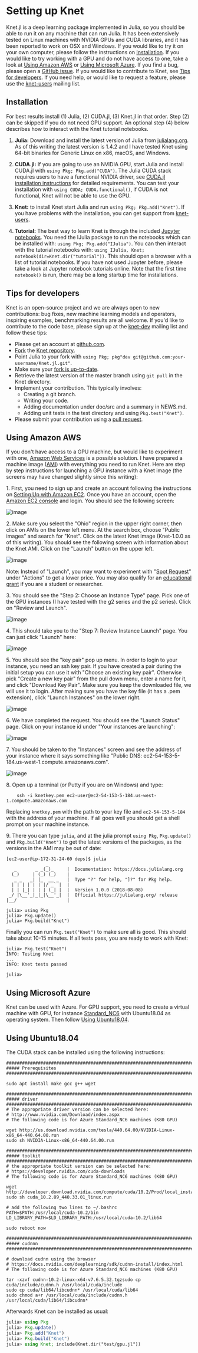 # Setting up Knet

Knet.jl is a deep learning package implemented in Julia, so you should
be able to run it on any machine that can run Julia. It has been
extensively tested on Linux machines with NVIDIA GPUs and CUDA
libraries, and it has been reported to work on OSX and Windows.  If
you would like to try it on your own computer, please follow the
instructions on [Installation](@ref). If you would like to try working
with a GPU and do not have access to one, take a look at [Using Amazon
AWS](@ref) or [Using Microsoft Azure](@ref). If you find a bug, please open a [GitHub
issue](https://github.com/denizyuret/Knet.jl/issues). If you would
like to contribute to Knet, see [Tips for developers](@ref). If you
need help, or would like to request a feature, please use the
[knet-users](https://groups.google.com/forum/#!forum/knet-users)
mailing list.

## Installation

For best results install (1) Julia, (2) CUDA.jl, (3) Knet.jl in that order. Step (2) can be skipped if you do not need GPU support. An optional step (4) below describes how to interact with the Knet tutorial notebooks.

1. **Julia:** Download and install the latest version of Julia from [julialang.org](http://julialang.org/downloads). As of this writing the latest version is 1.4.2 and I have tested Knet using 64-bit binaries for Generic Linux on x86, macOS, and Windows.

2. **CUDA.jl:** If you are going to use an NVIDIA GPU, start Julia and install CUDA.jl with `using Pkg; Pkg.add("CUDA")`. The Julia CUDA stack requires users to have a functional NVIDIA driver, see [CUDA.jl installation instructions](https://juliagpu.gitlab.io/CUDA.jl/installation/overview) for detailed requirements. You can test your installation with `using CUDA; CUDA.functional()`, if CUDA is not functional, Knet will not be able to use the GPU.

3. **Knet:** to install Knet start Julia and run `using Pkg; Pkg.add("Knet")`. If you have problems with the installation, you can get support from [knet-users](https://groups.google.com/forum/#!forum/knet-users).

4. **Tutorial:** The best way to learn Knet is through the included [Jupyter notebooks](https://github.com/denizyuret/Knet.jl/tree/master/tutorial). You need the IJulia package to run the notebooks which can be installed with: `using Pkg; Pkg.add("IJulia")`. You can then interact with the tutorial notebooks with: `using IJulia, Knet; notebook(dir=Knet.dir("tutorial"))`. This should open a browser with a list of tutorial notebooks. If you have not used Jupyter before, please take a look at Jupyter notebook tutorials online. Note that the first time `notebook()` is run, there may be a long startup time for installations.

## Tips for developers

Knet is an open-source project and we are always open to new
contributions: bug fixes, new machine learning models and operators,
inspiring examples, benchmarking results are all welcome. If you'd
like to contribute to the code base, please sign up at the
[knet-dev](https://groups.google.com/forum/#!forum/knet-dev) mailing
list and follow these tips:

-   Please get an account at [github.com](https://www.github.com).
-   [Fork](https://help.github.com/articles/fork-a-repo) the [Knet
    repository](https://github.com/denizyuret/Knet.jl).
-   Point Julia to your fork with
    `using Pkg; pkg"dev git@github.com:your-username/Knet.jl.git"`.
-   Make sure your [fork is
    up-to-date](https://help.github.com/articles/syncing-a-fork).
-   Retrieve the latest version of the master branch using
    `git pull` in the Knet directory.
-   Implement your contribution.  This typically involves:
    - Creating a git branch.
    - Writing your code.
    - Adding documentation under doc/src and a summary in NEWS.md.
    - Adding unit tests in the test directory and using `Pkg.test("Knet")`.
-   Please submit your contribution using a [pull
    request](https://help.github.com/articles/using-pull-requests).

## Using Amazon AWS

If you don't have access to a GPU machine, but would like to
experiment with one, [Amazon Web Services](https://aws.amazon.com) is
a possible solution. I have prepared a machine image
([AMI](http://docs.aws.amazon.com/AWSEC2/latest/UserGuide/AMIs.html))
with everything you need to run Knet. Here are step by step
instructions for launching a GPU instance with a Knet image (the
screens may have changed slightly since this writing):

1\. First, you need to sign up and create an account following the
instructions on [Setting Up with Amazon
EC2](https://docs.aws.amazon.com/AWSEC2/latest/UserGuide/get-set-up-for-amazon-ec2.html).
Once you have an account, open the [Amazon EC2
console](https://console.aws.amazon.com/ec2) and login. You should see
the following screen:

![image](images/aws01.png)

2\. Make sure you select the "Ohio" region in the upper right
corner, then click on AMIs on the lower left menu. At the search box,
choose "Public images" and search for "Knet". Click on the latest Knet
image (Knet-1.0.0 as of this writing). You should see the following
screen with information about the Knet AMI. Click on the "Launch" button
on the upper left.

![image](images/aws02.png)

Note: Instead of "Launch", you may want to experiment with "[Spot
Request](https://aws.amazon.com/ec2/spot/pricing)" under "Actions" to
get a lower price. You may also qualify for an [educational
grant](https://aws.amazon.com/grants) if you are a student or
researcher.

3\. You should see the "Step 2: Choose an Instance Type" page. Pick
one of the GPU instances (I have tested with the g2 series and the p2
series). Click on "Review and Launch".

![image](images/aws03.png)

4\. This should take you to the "Step 7: Review Instance Launch" page.
You can just click "Launch" here:

![image](images/aws04.png)

5\. You should see the "key pair" pop up menu. In order to login to your
instance, you need an ssh key pair. If you have created a pair during
the initial setup you can use it with "Choose an existing key pair".
Otherwise pick "Create a new key pair" from the pull down menu, enter a
name for it, and click "Download Key Pair". Make sure you keep the
downloaded file, we will use it to login. After making sure you have the
key file (it has a .pem extension), click "Launch Instances" on the
lower right.

![image](images/aws05.png)

6\. We have completed the request. You should see the "Launch Status"
page. Click on your instance id under "Your instances are launching":

![image](images/aws06.png)

7\. You should be taken to the "Instances" screen and see the address of
your instance where it says something like "Public DNS:
ec2-54-153-5-184.us-west-1.compute.amazonaws.com".

![image](images/aws07.png)

8\.  Open up a terminal (or Putty if you are on Windows) and type:

        ssh -i knetkey.pem ec2-user@ec2-54-153-5-184.us-west-1.compute.amazonaws.com

Replacing `knetkey.pem` with the path to your key file and
`ec2-54-153-5-184` with the address of your machine. If all goes well
you should get a shell prompt on your machine instance.

9\. There you can type `julia`, and at the julia prompt `using Pkg`, `Pkg.update()` and
`Pkg.build("Knet")` to get the latest versions of the packages, as the versions in the AMI
may be out of date:

    [ec2-user@ip-172-31-24-60 deps]$ julia
                   _
       _       _ _(_)_     |  Documentation: https://docs.julialang.org
      (_)     | (_) (_)    |
       _ _   _| |_  __ _   |  Type "?" for help, "]?" for Pkg help.
      | | | | | | |/ _` |  |
      | | |_| | | | (_| |  |  Version 1.0.0 (2018-08-08)
     _/ |\__'_|_|_|\__'_|  |  Official https://julialang.org/ release
    |__/                   |

    julia> using Pkg
    julia> Pkg.update()
    julia> Pkg.build("Knet")

Finally you can run `Pkg.test("Knet")` to make sure all is good. This should take about
10-15 minutes. If all tests pass, you are ready to work with Knet:


    julia> Pkg.test("Knet")
    INFO: Testing Knet
    ...
    INFO: Knet tests passed

    julia>


## Using Microsoft Azure

Knet can be used with Azure. For GPU support, you need to create a virtual machine with GPU, for instance [Standard_NC6](https://docs.microsoft.com/en-us/azure/virtual-machines/nc-series)
with Ubuntu18.04 as operating system. Then follow [Using Ubuntu18.04](@ref).

## Using Ubuntu18.04

The CUDA stack can be installed using the following instructions:
```shell
################################################################################
##### Prerequisites
################################################################################

sudo apt install make gcc g++ wget

################################################################################
##### driver
################################################################################
# The appropriate driver version can be selected here:
# http://www.nvidia.com/Download/index.aspx
# The following code is for Azure Standard_NC6 machines (K80 GPU)

wget http://us.download.nvidia.com/tesla/440.64.00/NVIDIA-Linux-x86_64-440.64.00.run
sudo sh NVIDIA-Linux-x86_64-440.64.00.run

################################################################################
##### toolkit
################################################################################
# the appropriate toolkit version can be selected here:
# https://developer.nvidia.com/cuda-downloads
# The following code is for Azure Standard_NC6 machines (K80 GPU)

wget http://developer.download.nvidia.com/compute/cuda/10.2/Prod/local_installers/cuda_10.2.89_440.33.01_linux.run
sudo sh cuda_10.2.89_440.33.01_linux.run

# add the following two lines to ~/.bashrc
PATH=$PATH:/usr/local/cuda-10.2/bin
LD_LIBRARY_PATH=$LD_LIBRARY_PATH:/usr/local/cuda-10.2/lib64

sudo reboot now

################################################################################
##### cudnnn
################################################################################

# download cudnn using the browser
# https://docs.nvidia.com/deeplearning/sdk/cudnn-install/index.html
# The following code is for Azure Standard_NC6 machines (K80 GPU)

tar -xzvf cudnn-10.2-linux-x64-v7.6.5.32.tgzsudo cp cuda/include/cudnn.h /usr/local/cuda/include
sudo cp cuda/lib64/libcudnn* /usr/local/cuda/lib64
sudo chmod a+r /usr/local/cuda/include/cudnn.h /usr/local/cuda/lib64/libcudnn*
```

Afterwards Knet can be installed as usual:
```julia
julia> using Pkg
julia> Pkg.update()
julia> Pkg.add("Knet")
julia> Pkg.build("Knet")
julia> using Knet; include(Knet.dir("test/gpu.jl"))
```
